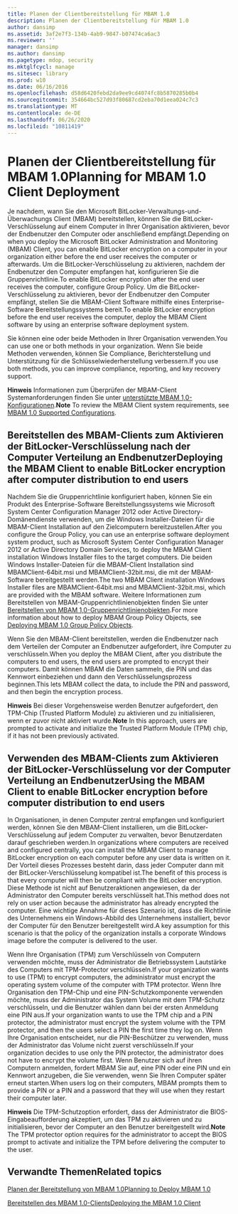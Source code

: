 ```yaml
---
title: Planen der Clientbereitstellung für MBAM 1.0
description: Planen der Clientbereitstellung für MBAM 1.0
author: dansimp
ms.assetid: 3af2e7f3-134b-4ab9-9847-b07474ca6ac3
ms.reviewer: ''
manager: dansimp
ms.author: dansimp
ms.pagetype: mdop, security
ms.mktglfcycl: manage
ms.sitesec: library
ms.prod: w10
ms.date: 06/16/2016
ms.openlocfilehash: d58d6420febd2da9ee9cd4074fc8b5870285b0b4
ms.sourcegitcommit: 354664bc527d93f80687cd2eba70d1eea024c7c3
ms.translationtype: MT
ms.contentlocale: de-DE
ms.lasthandoff: 06/26/2020
ms.locfileid: "10811419"
---
```

# <span data-ttu-id="6794a-103">Planen der Clientbereitstellung für MBAM 1.0</span><span class="sxs-lookup"><span data-stu-id="6794a-103">Planning for MBAM 1.0 Client Deployment</span></span>


<span data-ttu-id="6794a-104">Je nachdem, wann Sie den Microsoft BitLocker-Verwaltungs-und-Überwachungs Client (MBAM) bereitstellen, können Sie die BitLocker-Verschlüsselung auf einem Computer in Ihrer Organisation aktivieren, bevor der Endbenutzer den Computer oder anschließend empfängt.</span><span class="sxs-lookup"><span data-stu-id="6794a-104">Depending on when you deploy the Microsoft BitLocker Administration and Monitoring (MBAM) Client, you can enable BitLocker encryption on a computer in your organization either before the end user receives the computer or afterwards.</span></span> <span data-ttu-id="6794a-105">Um die BitLocker-Verschlüsselung zu aktivieren, nachdem der Endbenutzer den Computer empfangen hat, konfigurieren Sie die Gruppenrichtlinie.</span><span class="sxs-lookup"><span data-stu-id="6794a-105">To enable BitLocker encryption after the end user receives the computer, configure Group Policy.</span></span> <span data-ttu-id="6794a-106">Um die BitLocker-Verschlüsselung zu aktivieren, bevor der Endbenutzer den Computer empfängt, stellen Sie die MBAM-Client Software mithilfe eines Enterprise-Software Bereitstellungssystems bereit.</span><span class="sxs-lookup"><span data-stu-id="6794a-106">To enable BitLocker encryption before the end user receives the computer, deploy the MBAM Client software by using an enterprise software deployment system.</span></span>

<span data-ttu-id="6794a-107">Sie können eine oder beide Methoden in Ihrer Organisation verwenden.</span><span class="sxs-lookup"><span data-stu-id="6794a-107">You can use one or both methods in your organization.</span></span> <span data-ttu-id="6794a-108">Wenn Sie beide Methoden verwenden, können Sie Compliance, Berichterstellung und Unterstützung für die Schlüsselwiederherstellung verbessern.</span><span class="sxs-lookup"><span data-stu-id="6794a-108">If you use both methods, you can improve compliance, reporting, and key recovery support.</span></span>

<span data-ttu-id="6794a-109">**Hinweis**  Informationen zum Überprüfen der MBAM-Client Systemanforderungen finden Sie unter [unterstützte MBAM 1,0-Konfigurationen](mbam-10-supported-configurations.md).</span><span class="sxs-lookup"><span data-stu-id="6794a-109">**Note** To review the MBAM Client system requirements, see [MBAM 1.0 Supported Configurations](mbam-10-supported-configurations.md).</span></span>

 

## <span data-ttu-id="6794a-110">Bereitstellen des MBAM-Clients zum Aktivieren der BitLocker-Verschlüsselung nach der Computer Verteilung an Endbenutzer</span><span class="sxs-lookup"><span data-stu-id="6794a-110">Deploying the MBAM Client to enable BitLocker encryption after computer distribution to end users</span></span>


<span data-ttu-id="6794a-111">Nachdem Sie die Gruppenrichtlinie konfiguriert haben, können Sie ein Produkt des Enterprise-Software Bereitstellungssystems wie Microsoft System Center Configuration Manager 2012 oder Active Directory-Domänendienste verwenden, um die Windows Installer-Dateien für die MBAM-Client Installation auf den Zielcomputern bereitzustellen.</span><span class="sxs-lookup"><span data-stu-id="6794a-111">After you configure the Group Policy, you can use an enterprise software deployment system product, such as Microsoft System Center Configuration Manager 2012 or Active Directory Domain Services, to deploy the MBAM Client installation Windows Installer files to the target computers.</span></span> <span data-ttu-id="6794a-112">Die beiden Windows Installer-Dateien für die MBAM-Client Installation sind MBAMClient-64bit.msi und MBAMClient-32bit.msi, die mit der MBAM-Software bereitgestellt werden.</span><span class="sxs-lookup"><span data-stu-id="6794a-112">The two MBAM Client installation Windows Installer files are MBAMClient-64bit.msi and MBAMClient-32bit.msi, which are provided with the MBAM software.</span></span> <span data-ttu-id="6794a-113">Weitere Informationen zum Bereitstellen von MBAM-Gruppenrichtlinienobjekten finden Sie unter [Bereitstellen von MBAM 1,0-Gruppenrichtlinienobjekten](deploying-mbam-10-group-policy-objects.md).</span><span class="sxs-lookup"><span data-stu-id="6794a-113">For more information about how to deploy MBAM Group Policy Objects, see [Deploying MBAM 1.0 Group Policy Objects](deploying-mbam-10-group-policy-objects.md).</span></span>

<span data-ttu-id="6794a-114">Wenn Sie den MBAM-Client bereitstellen, werden die Endbenutzer nach dem Verteilen der Computer an Endbenutzer aufgefordert, ihre Computer zu verschlüsseln.</span><span class="sxs-lookup"><span data-stu-id="6794a-114">When you deploy the MBAM Client, after you distribute the computers to end users, the end users are prompted to encrypt their computers.</span></span> <span data-ttu-id="6794a-115">Damit können MBAM die Daten sammeln, die PIN und das Kennwort einbeziehen und dann den Verschlüsselungsprozess beginnen.</span><span class="sxs-lookup"><span data-stu-id="6794a-115">This lets MBAM collect the data, to include the PIN and password, and then begin the encryption process.</span></span>

<span data-ttu-id="6794a-116">**Hinweis**  Bei dieser Vorgehensweise werden Benutzer aufgefordert, den TPM-Chip (Trusted Platform Module) zu aktivieren und zu initialisieren, wenn er zuvor nicht aktiviert wurde.</span><span class="sxs-lookup"><span data-stu-id="6794a-116">**Note** In this approach, users are prompted to activate and initialize the Trusted Platform Module (TPM) chip, if it has not been previously activated.</span></span>

 

## <span data-ttu-id="6794a-117">Verwenden des MBAM-Clients zum Aktivieren der BitLocker-Verschlüsselung vor der Computer Verteilung an Endbenutzer</span><span class="sxs-lookup"><span data-stu-id="6794a-117">Using the MBAM Client to enable BitLocker encryption before computer distribution to end users</span></span>


<span data-ttu-id="6794a-118">In Organisationen, in denen Computer zentral empfangen und konfiguriert werden, können Sie den MBAM-Client installieren, um die BitLocker-Verschlüsselung auf jedem Computer zu verwalten, bevor Benutzerdaten darauf geschrieben werden.</span><span class="sxs-lookup"><span data-stu-id="6794a-118">In organizations where computers are received and configured centrally, you can install the MBAM Client to manage BitLocker encryption on each computer before any user data is written on it.</span></span> <span data-ttu-id="6794a-119">Der Vorteil dieses Prozesses besteht darin, dass jeder Computer dann mit der BitLocker-Verschlüsselung kompatibel ist.</span><span class="sxs-lookup"><span data-stu-id="6794a-119">The benefit of this process is that every computer will then be compliant with the BitLocker encryption.</span></span> <span data-ttu-id="6794a-120">Diese Methode ist nicht auf Benutzeraktionen angewiesen, da der Administrator den Computer bereits verschlüsselt hat.</span><span class="sxs-lookup"><span data-stu-id="6794a-120">This method does not rely on user action because the administrator has already encrypted the computer.</span></span> <span data-ttu-id="6794a-121">Eine wichtige Annahme für dieses Szenario ist, dass die Richtlinie des Unternehmens ein Windows-Abbild des Unternehmens installiert, bevor der Computer für den Benutzer bereitgestellt wird.</span><span class="sxs-lookup"><span data-stu-id="6794a-121">A key assumption for this scenario is that the policy of the organization installs a corporate Windows image before the computer is delivered to the user.</span></span>

<span data-ttu-id="6794a-122">Wenn Ihre Organisation (TPM) zum Verschlüsseln von Computern verwenden möchte, muss der Administrator die Betriebssystem Lautstärke des Computers mit TPM-Protector verschlüsseln.</span><span class="sxs-lookup"><span data-stu-id="6794a-122">If your organization wants to use (TPM) to encrypt computers, the administrator must encrypt the operating system volume of the computer with TPM protector.</span></span> <span data-ttu-id="6794a-123">Wenn Ihre Organisation den TPM-Chip und eine PIN-Schutzkomponente verwenden möchte, muss der Administrator das System Volume mit dem TPM-Schutz verschlüsseln, und die Benutzer wählen dann bei der ersten Anmeldung eine PIN aus.</span><span class="sxs-lookup"><span data-stu-id="6794a-123">If your organization wants to use the TPM chip and a PIN protector, the administrator must encrypt the system volume with the TPM protector, and then the users select a PIN the first time they log on.</span></span> <span data-ttu-id="6794a-124">Wenn Ihre Organisation entscheidet, nur die PIN-Beschützer zu verwenden, muss der Administrator das Volume nicht zuerst verschlüsseln.</span><span class="sxs-lookup"><span data-stu-id="6794a-124">If your organization decides to use only the PIN protector, the administrator does not have to encrypt the volume first.</span></span> <span data-ttu-id="6794a-125">Wenn Benutzer sich auf ihren Computern anmelden, fordert MBAM Sie auf, eine PIN oder eine PIN und ein Kennwort anzugeben, die Sie verwenden, wenn Sie Ihren Computer später erneut starten.</span><span class="sxs-lookup"><span data-stu-id="6794a-125">When users log on their computers, MBAM prompts them to provide a PIN or a PIN and a password that they will use when they restart their computer later.</span></span>

<span data-ttu-id="6794a-126">**Hinweis**  Die TPM-Schutzoption erfordert, dass der Administrator die BIOS-Eingabeaufforderung akzeptiert, um das TPM zu aktivieren und zu initialisieren, bevor der Computer an den Benutzer bereitgestellt wird.</span><span class="sxs-lookup"><span data-stu-id="6794a-126">**Note** The TPM protector option requires for the administrator to accept the BIOS prompt to activate and initialize the TPM before delivering the computer to the user.</span></span>

 

## <span data-ttu-id="6794a-127">Verwandte Themen</span><span class="sxs-lookup"><span data-stu-id="6794a-127">Related topics</span></span>


[<span data-ttu-id="6794a-128">Planen der Bereitstellung von MBAM 1.0</span><span class="sxs-lookup"><span data-stu-id="6794a-128">Planning to Deploy MBAM 1.0</span></span>](planning-to-deploy-mbam-10.md)

[<span data-ttu-id="6794a-129">Bereitstellen des MBAM 1.0-Clients</span><span class="sxs-lookup"><span data-stu-id="6794a-129">Deploying the MBAM 1.0 Client</span></span>](deploying-the-mbam-10-client.md)

 

 





